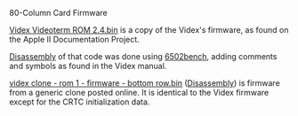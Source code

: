 
80-Column Card Firmware

[Videx Videoterm ROM 2.4.bin](Videx%20Videoterm%20ROM%202.4.bin) is a copy of the Videx's firmware, as found on the Apple II Documentation Project.

[Disassembly](https://btb.github.io/80ColumnCard/firmware/html/Videx%20Videoterm%20ROM%202.4.bin.html)
of that code was done using [6502bench](https://6502bench.com), adding comments and symbols as found in the Videx manual.


[videx clone - rom 1 - firmware - bottom row.bin](videx%20clone%20-%20rom%201%20-%20firmware%20-%20bottom%20row.bin) 
([Disassembly](https://btb.github.io/80ColumnCard/firmware/html/videx%20clone%20-%20rom%201%20-%20firmware%20-%20bottom%20row.bin.html))
is firmware from a generic clone posted online. It is identical
to the Videx firmware except for the CRTC initialization data.
